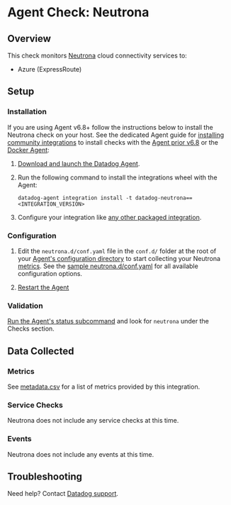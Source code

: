 # Agent Check: Neutrona

## Overview

This check monitors [Neutrona][1] cloud connectivity services to:

- Azure (ExpressRoute)

## Setup

### Installation

If you are using Agent v6.8+ follow the instructions below to install the Neutrona check on your host. See the dedicated Agent guide for [installing community integrations][2] to install checks with the [Agent prior v6.8][3] or the [Docker Agent][4]:

1. [Download and launch the Datadog Agent][5].
2. Run the following command to install the integrations wheel with the Agent:

   ```shell
   datadog-agent integration install -t datadog-neutrona==<INTEGRATION_VERSION>
   ```

3. Configure your integration like [any other packaged integration][6].

### Configuration

1. Edit the `neutrona.d/conf.yaml` file in the `conf.d/` folder at the root of your [Agent's configuration directory][7] to start collecting your Neutrona [metrics](#metric-collection).
   See the [sample neutrona.d/conf.yaml][8] for all available configuration options.

2. [Restart the Agent][9]

### Validation

[Run the Agent's status subcommand][10] and look for `neutrona` under the Checks section.

## Data Collected

### Metrics

See [metadata.csv][11] for a list of metrics provided by this integration.

### Service Checks

Neutrona does not include any service checks at this time.

### Events

Neutrona does not include any events at this time.

## Troubleshooting

Need help? Contact [Datadog support][12].

[1]: https://telemetry.neutrona.com
[2]: https://docs.datadoghq.com/agent/guide/community-integrations-installation-with-docker-agent/
[3]: https://docs.datadoghq.com/agent/guide/community-integrations-installation-with-docker-agent/?tab=agentpriorto68
[4]: https://docs.datadoghq.com/agent/guide/community-integrations-installation-with-docker-agent/?tab=docker
[5]: https://app.datadoghq.com/account/settings#agent
[6]: https://docs.datadoghq.com/getting_started/integrations/
[7]: https://docs.datadoghq.com/agent/guide/agent-configuration-files/#agent-configuration-directory
[8]: https://github.com/DataDog/integrations-extras/blob/master/neutrona/datadog_checks/neutrona/data/conf.yaml.example
[9]: https://docs.datadoghq.com/agent/guide/agent-commands/#start-stop-and-restart-the-agent
[10]: https://docs.datadoghq.com/agent/guide/agent-commands/#service-status
[11]: https://github.com/DataDog/integrations-core/blob/master/neutrona/metadata.csv
[12]: https://docs.datadoghq.com/help/
